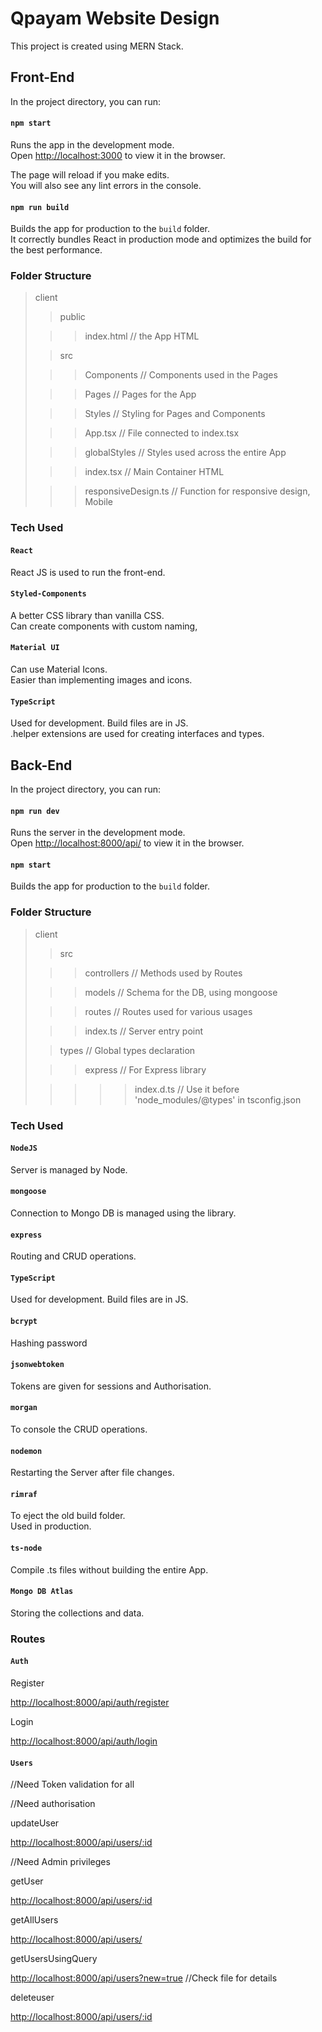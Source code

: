 # Qpayam Website Design

This project is created using MERN Stack.

## Front-End

In the project directory, you can run:

#### `npm start`

Runs the app in the development mode.\
Open [http://localhost:3000](http://localhost:3000) to view it in the browser.

The page will reload if you make edits.\
You will also see any lint errors in the console.

#### `npm run build`

Builds the app for production to the `build` folder.\
It correctly bundles React in production mode and optimizes the build for the best performance.

### Folder Structure

> client
>
> > public
>
> > > index.html // the App HTML
>
> > src
>
> > > Components // Components used in the Pages
>
> > > Pages // Pages for the App
>
> > > Styles // Styling for Pages and Components
>
> > > App.tsx // File connected to index.tsx
>
> > > globalStyles // Styles used across the entire App
>
> > > index.tsx // Main Container HTML
>
> > > responsiveDesign.ts // Function for responsive design, Mobile

### Tech Used

#### `React`

React JS is used to run the front-end.

#### `Styled-Components`

A better CSS library than vanilla CSS.\
Can create components with custom naming,

#### `Material UI`

Can use Material Icons.\
Easier than implementing images and icons.

#### `TypeScript`

Used for development. Build files are in JS.\
.helper extensions are used for creating interfaces and types.

## Back-End

In the project directory, you can run:

#### `npm run dev`

Runs the server in the development mode.\
Open [http://localhost:8000/api/](http://localhost:8000/api/) to view it in the browser.

#### `npm start`

Builds the app for production to the `build` folder.

### Folder Structure

> client
>
> > src
>
> > > controllers // Methods used by Routes
>
> > > models // Schema for the DB, using mongoose
>
> > > routes // Routes used for various usages
>
> > > index.ts // Server entry point
>
> > types // Global types declaration
>
> > > express // For Express library
>
> > > > > index.d.ts // Use it before 'node_modules/@types' in tsconfig.json

### Tech Used

#### `NodeJS`

Server is managed by Node.

#### `mongoose`

Connection to Mongo DB is managed using the library.

#### `express`

Routing and CRUD operations.

#### `TypeScript`

Used for development. Build files are in JS.

#### `bcrypt`

Hashing password

#### `jsonwebtoken`

Tokens are given for sessions and Authorisation.

#### `morgan`

To console the CRUD operations.

#### `nodemon`

Restarting the Server after file changes.

#### `rimraf`

To eject the old build folder.\
Used in production.

#### `ts-node`

Compile .ts files without building the entire App.

#### `Mongo DB Atlas`

Storing the collections and data.

### Routes

#### `Auth`

Register

[http://localhost:8000/api/auth/register](http://localhost:8000/api/auth/register)

Login

[http://localhost:8000/api/auth/login](http://localhost:8000/api/auth/login)

#### `Users`

//Need Token validation for all

//Need authorisation

updateUser

[http://localhost:8000/api/users/:id](http://localhost:8000/api/users/:id)

//Need Admin privileges

getUser

[http://localhost:8000/api/users/:id](http://localhost:8000/api/users/:id)

getAllUsers

[http://localhost:8000/api/users/](http://localhost:8000/api/users/)

getUsersUsingQuery

[http://localhost:8000/api/users?new=true](http://localhost:8000/api/users?new=true) //Check file for details

deleteuser

[http://localhost:8000/api/users/:id](http://localhost:8000/api/users/:id)
